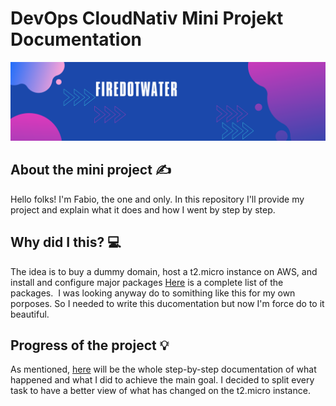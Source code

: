 # DevOps CloudNativ Mini Projekt Documentation

<img src='img/banner.png' alt="banner"></img>

## About the mini project :writing_hand:
Hello folks! I'm Fabio, the one and only. In this repository I'll provide my project and explain what it does and how I went by step by step.

## Why did I this? :computer:
The idea is to buy a dummy domain, host a t2.micro instance on AWS, and install and configure major packages [Here](packages.md) is a complete list of the packages. 
I was looking anyway do to somithing like this for my own porposes. So I needed to write this ducomentation but now I'm force do to it beautiful.

## Progress of the project :bulb:
As mentioned, [here](packages.md) will be the whole step-by-step documentation of what happened and what I did to achieve the main goal. I decided to split every task to have a better view of what has changed on the t2.micro instance.